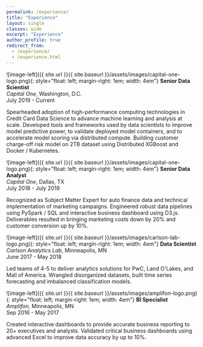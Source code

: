 ```yaml
---
permalink: /experience/
title: "Experience"
layout: single
classes: wide
excerpt: "Experience"
author_profile: true
redirect_from: 
  - /experience/
  - /experience.html
---
```


![image-left]({{ site.url }}{{ site.baseurl }}/assets/images/capital-one-logo.png){: style="float: left; margin-right: 1em; width: 4em"} **Senior Data Scientist** <br>
*Capital One*, Washington, D.C. <br>
July 2019 - Current

Spearheaded adoption of high-performance computing technologies in Credit Card Data Science to advance machine learning and analysis at scale. Developed tools and frameworks used by data scientists to improve model predictive power, to validate deployed model containers, and to accelerate model scoring via distributed compute. Building customer charge-off risk model on 2TB dataset using Distributed XGBoost and Docker / Kubernetes.

![image-left]({{ site.url }}{{ site.baseurl }}/assets/images/capital-one-logo.png){: style="float: left; margin-right: 1em; width: 4em"} **Senior Data Analyst** <br>
*Capital One*, Dallas, TX <br>
July 2018 - July 2019

Recognized as Subject Matter Expert for auto finance data and technical implementation of marketing campaigns. Engineered robust data pipelines using PySpark / SQL and interactive business dashboard using D3.js. Deliverables resulted in bringing marketing costs down by 20% and customer conversion up by 10%.

![image-left]({{ site.url }}{{ site.baseurl }}/assets/images/carlson-lab-logo.png){: style="float: left; margin-right: 1em; width: 4em"} **Data Scientist** <br>
*Carlson Analytics Lab*, Minneapolis, MN <br>
June 2017 - May 2018

Led teams of 4-5 to deliver analytics solutions for PwC, Land O'Lakes, and Mall of America. Wrangled disorganized datasets, built time series forecasting and imbalanced classification models.

![image-left]({{ site.url }}{{ site.baseurl }}/assets/images/amplifon-logo.png){: style="float: left; margin-right: 1em; width: 4em"} **BI Specialist** <br>
*Amplifon*, Minneapolis, MN <br>
Sep 2016 - May 2017

Created interactive dashboards to provide accurate business reporting to 20+ executives and analysts. Validated critical business dashboards using advanced Excel to improve data accuracy by up to 10%.
